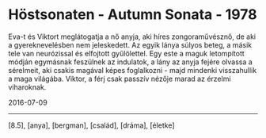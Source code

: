 # Höstsonaten - Autumn Sonata - 1978

Eva-t és Viktort meglátogatja a nő anyja, aki híres zongoraművésznő, de aki a gyereknevelésben nem jeleskedett. Az egyik lánya súlyos beteg, a másik tele van neurózissal és elfojtott gyűlölettel. Egy este a maguk letompított módján egymásnak feszülnek az indulatok, a lány az anyja fejére olvassa a sérelmeit, aki csakis magával képes foglalkozni - majd mindenki visszahullik a maga világába. Viktor, a férj csak passzív nézője marad az érzelmi viharoknak.

2016-07-09 

----

[8.5], [anya], [bergman], [család], [dráma], [életke]